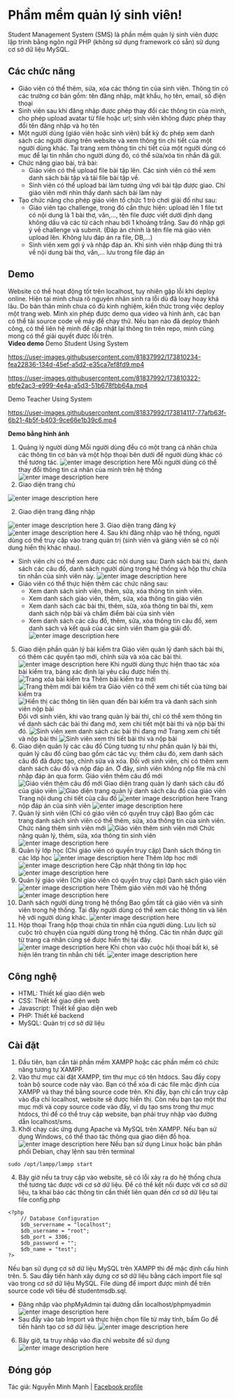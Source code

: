 ﻿# Phầm mềm quản lý sinh viên!

Student Management System (SMS) là phần mềm quản lý sinh viên được lập trình bằng ngôn ngữ PHP (không sử dụng framework có sẵn) sử dụng cơ sở dữ liệu MySQL.


## Các chức năng

- Giáo viên có thể thêm, sửa, xóa các thông tin của sinh viên. Thông tin có
các trường cơ bản gồm: tên đăng nhập, mật khẩu, họ tên, email, số điện
thoại
- Sinh viên sau khi đăng nhập được phép thay đổi các thông tin của mình,
cho phép upload avatar từ file hoặc url; sinh viên không được phép thay
đổi tên đăng nhập và họ tên
- Một người dùng (giáo viên hoặc sinh viên) bất kỳ đc phép xem danh
sách các người dùng trên website và xem thông tin chi tiết của một
người dùng khác. Tại trang xem thông tin chi tiết của một người dùng có
mục để lại tin nhắn cho người dùng đó, có thể sửa/xóa tin nhắn đã gửi.
- Chức năng giao bài, trả bài:
     - Giáo viên có thể upload file bài tập lên. Các sinh viên có thể xem
danh sách bài tập và tải file bài tập về.
    - Sinh viên có thể upload bài làm tương ứng với bài tập được giao.
Chỉ giáo viên mới nhìn thấy danh sách bài làm này
- Tạo chức năng cho phép giáo viên tổ chức 1 trò chơi giải đố như sau:
    - Giáo viên tạo challenge, trong đó cần thực hiện: upload lên 1 file
txt có nội dung là 1 bài thơ, văn,…, tên file được viết dưới định
dạng không dấu và các từ cách nhau bởi 1 khoảng trắng. Sau đó
nhập gợi ý về challenge và submit. (Đáp án chính là tên file mà
giáo viên upload lên. Không lưu đáp án ra file, DB,…)
    - Sinh viên xem gợi ý và nhập đáp án. Khi sinh viên nhập đúng thì
trả về nội dung bài thơ, văn,… lưu trong file đáp án
## Demo
Website có thể hoạt động tốt trên localhost, tuy nhiên gặp lỗi khi deploy online. Hiện tại mình chưa rõ nguyên nhân sinh ra lỗi dù đã loay hoay khá lâu. Do bản thân mình chưa có đủ kinh nghiệm, kiến thức trong việc deploy một trang web. Mình xin phép được demo qua video và hình ảnh, các bạn có thể tải source code về máy để chạy thử.  Nếu bạn nào đã deploy thành công, có thể liên hệ mình để cập nhật lại thông tin trên repo, mình cũng mong có thể giải quyết được lỗi trên.\
**Video demo**
Demo Student Using System

https://user-images.githubusercontent.com/81837992/173810234-fea22836-134d-45ef-a5d2-e35ca7ef8fd9.mp4

https://user-images.githubusercontent.com/81837992/173810322-ebfe2ac3-e999-4e4a-a5d3-51b678fbb64a.mp4

Demo Teacher Using System

https://user-images.githubusercontent.com/81837992/173814117-77afb63f-6b21-4b5f-b403-9ce66e1b39c6.mp4

**Demo bằng hình ảnh**
1. Quảng lý người dùng
Mỗi người dùng đều có một trang cá nhân chứa các thông tin cơ bản và một hộp thoại bên dưới để người dùng khác có thể tương tác.
![enter image description here](https://github.com/minhmannh2001/studentmanagementsystem/blob/main/demo/images/Screenshot%202022-06-15%20at%2009-32-14%20Dashboard%20-%20Student%20Management%20System.png)
Mỗi người dùng có thể thay đổi thông tin cá nhân của mình trên hệ thống
![enter image description here](https://github.com/minhmannh2001/studentmanagementsystem/blob/main/demo/images/Screenshot%202022-06-15%20at%2009-34-04%20User%20Detail%20-%20Student%20Management%20System.png)
2. Giao diện trang chủ

![enter image description here](https://github.com/minhmannh2001/studentmanagementsystem/blob/main/demo/images/1.png)

 2. Giao diện trang đăng nhập

![enter image description here](https://github.com/minhmannh2001/studentmanagementsystem/blob/main/demo/images/Screenshot%202022-06-15%20at%2001-17-00%20Login%20-%20Student%20Management%20System.png)
 3. Giao diện trang đăng ký
![enter image description here](https://github.com/minhmannh2001/studentmanagementsystem/blob/main/demo/images/Screenshot%202022-06-15%20at%2001-22-29%20Sign%20up%20-%20Student%20Management%20System.png)
 4. Sau khi đăng nhập vào hệ thống, người dùng có thể truy cập vào trang quản trị (sinh viên và giảng viên sẽ có nội dung hiển thị khác nhau).
 - Sinh viên chỉ có thể xem được các nội dung sau: Danh sách bài thi, danh sách các câu đố, danh sách người dùng trong hệ thống và hộp thư chứa tin nhắn của sinh viên này.
![enter image description here](https://github.com/minhmannh2001/studentmanagementsystem/blob/main/demo/images/Screenshot%202022-06-15%20at%2001-24-51%20Dashboard%20-%20Student%20Management%20System.png)
 - Giáo viên có thể thực hiện thêm các chức năng sau:
   - Xem danh sách sinh viên, thêm, sửa, xóa thông tin sinh viên.
   - Xem danh sách giáo viên, thêm, sửa, xóa thông tin giáo viên
   - Xem danh sách các bài thi, thêm, sửa, xóa thông tin bài thi, xem danh sách nộp bài và chấm điểm bài của sinh viên
   - Xem danh sách các câu đố, thêm, sửa, xóa thông tin câu đố, xem danh sách và kết quả của các sinh viên tham gia giải đố.
![enter image description here](https://github.com/minhmannh2001/studentmanagementsystem/blob/main/demo/images/Screenshot%202022-06-15%20at%2001-31-24%20Dashboard%20-%20Student%20Management%20System.png)
5. Giao diện phần quản lý bài kiểm tra
Giáo viên quản lý danh sách bài thi, có thêm các quyền tạo mới, chỉnh sửa và xóa các bài thi.
![enter image description here](https://github.com/minhmannh2001/studentmanagementsystem/blob/main/demo/images/Screenshot%202022-06-15%20at%2001-48-14%20Manage%20Exams%20-%20Student%20Management%20System.png)
Khi người dùng thực hiện thao tác xóa bài kiểm tra, bảng xác định lại yêu cầu được hiển thị.
![Trang xóa bài kiểm tra](https://github.com/minhmannh2001/studentmanagementsystem/blob/main/demo/images/Screenshot%202022-06-15%20at%2001-53-23%20Manage%20Exams%20-%20Student%20Management%20System.png)
Thêm bài kiểm tra mới
![Trang thêm mới bài kiểm tra](https://github.com/minhmannh2001/studentmanagementsystem/blob/main/demo/images/Screenshot%202022-06-15%20at%2001-55-42%20Add%20Exams%20-%20Student%20Management%20System.png)
Giáo viên có thể xem chi tiết của từng bài kiểm tra
![Hiển thị các thông tin liên quan đến bài kiểm tra và danh sách sinh viên nộp bài](https://github.com/minhmannh2001/studentmanagementsystem/blob/main/demo/images/Screenshot%202022-06-15%20at%2008-53-39%20Exam%20Detail%20-%20Student%20Management%20System.png)
Đôi với sinh viên, khi vào trang quản lý bài thi, chỉ có thể xem thông tin về danh sách các bài thi đang mở, xem chi tiết một bài thi và nộp bài thi đó.
![Sinh viên xem danh sách các bài thi đang mở](https://github.com/minhmannh2001/studentmanagementsystem/blob/main/demo/images/Screenshot%202022-06-15%20at%2008-58-18%20Exam%20List%20-%20Student%20Management%20System.png)
Trang xem chi tiết và nộp bài thi
![Sinh viên xem thi tiết bài thi và nộp bài](https://github.com/minhmannh2001/studentmanagementsystem/blob/main/demo/images/Screenshot%202022-06-15%20at%2008-59-53%20Exam%20Detail%20-%20Student%20Management%20System.png)
6. Giao diện quản lý các câu đố
Cũng tương tự như phần quản lý bài thi, quản lý câu đố cũng bao gồm các tác vụ: thêm câu đó, xem danh sách câu đố đã được tạo, chỉnh sửa và xóa. Đối với sinh viên, chỉ có thêm xem danh sách câu đố và nộp đáp án. Ở đây, sinh viên không nộp file mà chỉ nhập đáp án qua form.
Giáo viên thêm câu đố mới
![Giáo viên thêm câu đố mới](https://github.com/minhmannh2001/studentmanagementsystem/blob/main/demo/images/Screenshot%202022-06-15%20at%2009-11-20%20Add%20Challenges%20-%20Student%20Management%20System.png)
Giao diện trang quản lý danh sách câu đố của giáo viên
![Giao diện trang quản lý danh sách câu đố của giáo viên](https://github.com/minhmannh2001/studentmanagementsystem/blob/main/demo/images/Screenshot%202022-06-15%20at%2009-13-32%20Manage%20Challenges%20-%20Student%20Management%20System.png)
Trang nội dung chi tiết của câu đố
![enter image description here](https://github.com/minhmannh2001/studentmanagementsystem/blob/main/demo/images/Screenshot%202022-06-15%20at%2009-16-44%20Challenge%20Detail%20-%20Student%20Management%20System.png)
Trang nộp đáp án của sinh viên
![enter image description here](https://github.com/minhmannh2001/studentmanagementsystem/blob/main/demo/images/Screenshot%202022-06-15%20at%2009-22-51%20Challenge%20Detail%20-%20Student%20Management%20System.png)
7. Quản lý sinh viên (Chỉ có giáo viên có quyền truy cập)
Bao gồm các trang danh sách sinh viên có thể thêm, sửa, xóa thông tin của sinh viên.
Chức năng thêm sinh viên mới
![Giáo viên thêm sinh viên mới](https://github.com/minhmannh2001/studentmanagementsystem/blob/main/demo/images/Screenshot%202022-06-15%20at%2009-26-15%20Add%20Students%20-%20Student%20Management%20System.png)
Chức năng quản lý, thêm, sửa, xóa thông tin sinh viên
![enter image description here](https://github.com/minhmannh2001/studentmanagementsystem/blob/main/demo/images/Screenshot%202022-06-15%20at%2009-28-30%20Manage%20Students%20-%20Student%20Management%20System.png)
8. Quản lý lớp học (Chỉ giáo viên có quyền truy cập)
Danh sách thông tin các lớp học
![enter image description here](https://github.com/minhmannh2001/studentmanagementsystem/blob/main/demo/images/Screenshot%202022-06-15%20at%2011-07-54%20Manage%20Classes%20-%20Student%20Management%20System.png)
Thêm lớp học mới
![enter image description here](https://github.com/minhmannh2001/studentmanagementsystem/blob/main/demo/images/Screenshot%202022-06-15%20at%2011-12-00%20Add%20Classes%20-%20Student%20Management%20System.png)
Cập nhật thông tin lớp học
![enter image description here](https://github.com/minhmannh2001/studentmanagementsystem/blob/main/demo/images/Screenshot%202022-06-15%20at%2011-13-32%20Class%20Detail%20-%20Student%20Management%20System.png)
9. Quản lý giáo viên (Chỉ giáo viên có quyền truy cập)
 Danh sách giáo viên
![enter image description here](https://github.com/minhmannh2001/studentmanagementsystem/blob/main/demo/images/Screenshot%202022-06-15%20at%2011-14-42%20Manage%20Teachers%20-%20Student%20Management%20System.png)
Thêm giáo viên mới vào hệ thống
![enter image description here](https://github.com/minhmannh2001/studentmanagementsystem/blob/main/demo/images/Screenshot%202022-06-15%20at%2011-17-13%20Add%20Teachers%20-%20Student%20Management%20System.png)
10. Danh sách người dùng trong hệ thống 
Bao gồm tất cả giáo viên và sinh viên trong hệ thống. Tại đây người dùng có thể xem các thông tin và liên hệ với người dùng khác.
![enter image description here](https://github.com/minhmannh2001/studentmanagementsystem/blob/main/demo/images/Screenshot%202022-06-15%20at%2011-18-40%20All%20Users%20-%20Student%20Management%20System.png)
11. Hộp thoại 
Trang hộp thoại chứa tin nhắn của người dùng. Lưu lịch sử cuộc trò chuyện của người dùng trong hệ thống. Các tin nhắn được gửi từ trang cá nhân cũng sẽ được hiển thị tại đây.
![enter image description here](https://github.com/minhmannh2001/studentmanagementsystem/blob/main/demo/images/Screenshot%202022-06-15%20at%2014-32-13%20Message%20Section%20-%20Student%20Management%20System.png)
Khi chọn vào cuộc hội thoại bất kì, sẽ hiện lên trang tin nhắn chi tiết.
![enter image description here](https://github.com/minhmannh2001/studentmanagementsystem/blob/main/demo/images/Screenshot%202022-06-15%20at%2014-35-40%20Messenger%20-%20Student%20Management%20System.png)
## Công nghệ
- HTML: Thiết kế giao diện web
- CSS: Thiết kế giao diện web
- Javascript: Thiết kế giao diện web
- PHP: Thiết kế backend
- MySQL: Quản trị cơ sở dữ liệu
## Cài đặt
1. Đầu tiên, bạn cần tải phần mềm XAMPP hoặc các phần mềm có chức năng tương tự XAMPP.
2. Vào thư mục cài đặt XAMPP, tìm thư mục có tên htdocs. Sau đấy copy toàn bộ source code này vào. Bạn có thể xóa đi các file mặc định của XAMPP và thay thế bằng source code trên. Khi đấy, bạn chỉ cần truy cập vào địa chỉ localhost, website sẽ được hiển thị. Còn nếu bạn tạo một thư mục mới và copy source code vào đấy, ví dụ tạo sms trong thư mục htdocs, thì để có thể truy cập website, bạn phải truy nhập vào đường dẫn localhost/sms.
3. Khởi chạy các ứng dụng Apache và MySQL trên XAMPP. Nếu bạn sử dụng Windows, có thể thao tác thông qua giao diện đồ họa.
![enter image description here](https://a.fsdn.com/con/app/proj/xampp/screenshots/Screen%20Shot%202016-02-19%20at%2016.png/max/max/1)
Nếu bạn sử dụng Linux hoặc bản phân phối Debian, chạy lệnh sau trên terminal
```
sudo /opt/lampp/lampp start
``` 
4. Bây giờ nếu ta truy cập vào website, sẽ có lỗi xảy ra do hệ thống chưa thể tương tác được với cơ sở dữ liệu.
Để có thể kết nối được với cơ sở dữ liệu, ta khai báo các thông tin cần thiết liên quan đến cơ sở dữ liệu tại file config.php
```
<?php
    // Database Configuration
    $db_servername = "localhost";
    $db_username = "root";
    $db_port = 3306;
    $db_password = "";
    $db_name = "test";
?>
```
Nếu bạn sử dụng cơ sở dữ liệu MySQL trên XAMPP thì để mặc định cấu hình trên.
5. Sau đấy tiến hành xây dựng cơ sở dữ liệu bằng cách import file sql vào trong cơ sở dữ liệu MySQL. File dùng để import được mình để trên source code với tiêu đề studentmsdb.sql.
- Đăng nhập vào phpMyAdmin tại đường dẫn localhost/phpmyadmin
![enter image description here](https://github.com/minhmannh2001/studentmanagementsystem/blob/main/demo/images/Screenshot%202022-06-15%20at%2015-04-55%20localhost%20_%20localhost%20phpMyAdmin%205.2.0.png)
- Sau đấy vào tab Import và thực hiện chọn file từ máy tính, bấm Go để tiến hành tạo cơ sở dữ liệu.
![enter image description here](https://github.com/minhmannh2001/studentmanagementsystem/blob/main/demo/images/importsql.png)
6. Bây giờ, ta truy nhập vào địa chỉ website để sử dụng
 ![enter image description here](https://github.com/minhmannh2001/studentmanagementsystem/blob/main/demo/images/1.png)
## Đóng góp
Tác giả: Nguyễn Minh Mạnh | [Facebook profile](https://www.facebook.com/minhmannh2001/)
